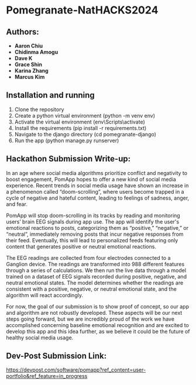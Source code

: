 # Pomegranate-NatHACKS2024

## Authors:
- **Aaron Chiu**
- **Chidinma Amogu**
- **Dave K**
- **Grace Shin**
- **Karina Zhang**
- **Marcus Kim**

  
## Installation and running

1. Clone the repository
2. Create a python virtual environment (python -m venv env)
3. Activate the virtual environment (env\Scripts\activate)
4. Install the requirements (pip install -r requirements.txt)
5. Navigate to the django directory (cd pomegranate-django)
6. Run the app (python manage.py runserver)

## Hackathon Submission Write-up:
In an age where social media algorithms prioritize conflict and negativity to boost engagement, PomApp hopes to offer a new kind of social media experience. Recent trends in social media usage have shown an increase in a phenomenon called “doom-scrolling”, where users become trapped in a cycle of negative and hateful content, leading to feelings of sadness, anger, and fear.

PomApp will stop doom-scrolling in its tracks by reading and monitoring users’ brain EEG signals during app use. The app will identify the user's emotional reactions to posts, categorizing them as “positive,” “negative,” or “neutral”, immediately removing posts that incur negative responses from their feed. Eventually, this will lead to personalized feeds featuring only content that generates positive or neutral emotional reactions. 

The EEG readings are collected from four electrodes connected to a Ganglion device. The readings are transformed into 988 different features through a series of calculations. We then run the live data through a model trained on a dataset of EEG signals recorded during positive, negative, and neutral emotional states. The model determines whether the readings are consistent with a positive, negative, or neutral emotional state, and the algorithm will react accordingly. 

For now, the goal of our submission is to show proof of concept, so our app and algorithm are not robustly developed. These aspects will be our next steps going forward, but we are incredibly proud of the work we have accomplished concerning baseline emotional recognition and are excited to develop this app and this idea further, as we believe it could be the future of healthy social media usage.

## Dev-Post Submission Link:
https://devpost.com/software/pomapp?ref_content=user-portfolio&ref_feature=in_progress
